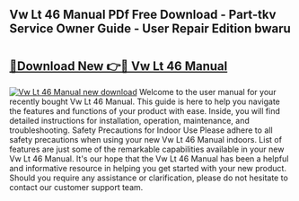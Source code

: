 ## Vw Lt 46 Manual PDf Free Download - Part-tkv Service Owner Guide - User Repair Edition bwaru

# <h2><a href="http://bc78726.oget.top/?id=Vw+Lt+46+Manual">🔗Download New 👉🔴 Vw Lt 46 Manual</a></h2>

[![Vw Lt 46 Manual new download](https://i.imgur.com/5g1atiW.png)](http://bc78726.oget.top/?id=Vw+Lt+46+Manual)
Welcome to the user manual for your recently bought Vw Lt 46 Manual. This guide is here to help you navigate the features and functions of your product with ease. Inside, you will find detailed instructions for installation, operation, maintenance, and troubleshooting. Safety Precautions for Indoor Use Please adhere to all safety precautions when using your new Vw Lt 46 Manual indoors. List of features are just some of the remarkable capabilities available in your new Vw Lt 46 Manual. It's our hope that the Vw Lt 46 Manual has been a helpful and informative resource in helping you get started with your new product. Should you require any assistance or clarification, please do not hesitate to contact our customer support team.
